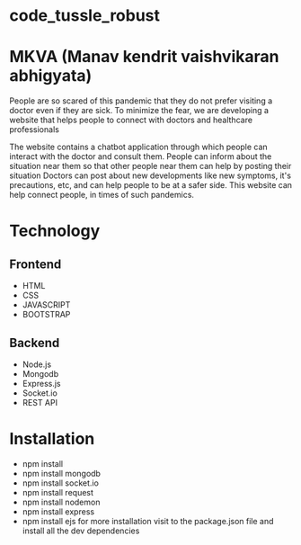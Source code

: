 # code_tussle_robust
# MKVA (Manav kendrit vaishvikaran abhigyata)
People are so scared of this pandemic that they do not prefer visiting a doctor even if they are sick.
To minimize the fear, we are developing a website that helps people to connect with doctors and healthcare professionals

The website contains a chatbot application through which people can interact with the doctor and consult them.
People can inform about the situation near them so that other people near them can help by posting their situation
Doctors can post about new developments like new symptoms, it's precautions, etc, and can help people to be at a safer side.
This website can help connect people, in times of such pandemics.


# Technology
## Frontend
- HTML
- CSS
- JAVASCRIPT
- BOOTSTRAP

## Backend
- Node.js
- Mongodb
- Express.js
- Socket.io
- REST API

# Installation
- npm install
- npm install mongodb
- npm install socket.io
- npm install request
- npm install nodemon
- npm install express
- npm install ejs
for more installation visit to the package.json file and install all the dev dependencies

